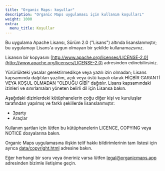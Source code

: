 ```yaml
---
title: "Organic Maps: koşullar"
description: "Organic Maps uygulaması için kullanım koşulları"
weight: 1000
extra:
  menu_title: Koşullar
---
```


Bu uygulama Apache Lisansı, Sürüm 2.0 ("Lisans") altında lisanslanmıştır;
bu uygulamayı Lisans'a uygun olmayan bir şekilde kullanamazsınız.

Lisansın bir kopyasını [http://www.apache.org/licenses/LICENSE-2.0](http://www.apache.org/licenses/LICENSE-2.0) adresinden edinebilirsiniz.

Yürürlükteki yasalar gerektirmedikçe veya yazılı izin olmadan;
Lisans kapsamında dağıtılan yazılım, açık veya üstü kapalı olarak HİÇBİR GARANTİ
VEYA KOŞUL OLMADAN "OLDUĞU GİBİ" dağıtılır. Lisans kapsamındaki izinleri ve
sınırlamaları yöneten belirli dil için Lisansa bakın.

Aşağıdaki dizinlerdeki kütüphanelerin çoğu diğer kişi ve
kuruluşlar tarafından yapılmış ve farklı şekillerde lisanslanmıştır:

- 3party
- Araçlar

Kullanım şartları için lütfen bu kütüphanelerin LICENCE, COPYING veya NOTICE dosyalarına bakın.

Organic Maps uygulamasına ilişkin telif hakkı bildirimlerinin tam listesi için ayrıca
[data/copyright.html](https://htmlpreview.github.io/?https://github.com/organicmaps/organicmaps/master/data/copyright.html) adresine bakın.

Eğer herhangi bir soru veya öneriniz varsa lütfen [legal@organicmaps.app](mailto:legal@organicmaps.app) adresinden bizimle iletişime geçin.
